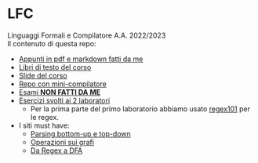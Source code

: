# LFC
Linguaggi Formali e Compilatore A.A. 2022/2023  
Il contenuto di questa repo:
+ [Appunti in pdf e markdown fatti da me](https://github.com/ElBlasco69/LFC/tree/main/appunti)
+ [Libri di testo del corso](https://github.com/ElBlasco69/LFC/tree/main/book)
+ [Slide del corso](https://github.com/ElBlasco69/LFC/tree/main/slides)
+ [Repo con mini-compilatore](https://github.com/Wilfred/babyc/tree/master/c99)
+ [Esami **NON FATTI DA ME**](https://github.com/ElBlasco69/LFC/tree/main/esami)
+ [Esercizi svolti ai 2 laboratori](https://github.com/ElBlasco69/LFC/tree/main/lab)
    - Per la prima parte del primo laboratorio abbiamo usato [regex101](https://regex101.com/) per le regex.
+ I siti must have:
    - [Parsing bottom-up e top-down](https://jsmachines.sourceforge.net/machines/)
    - [Operazioni sui grafi](https://cyberzhg.github.io/toolbox/)
    - [Da Regex a DFA](https://ivanzuzak.info/noam/webapps/fsm_simulator/)
